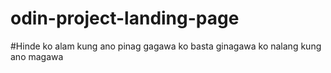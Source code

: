 # odin-project-landing-page

#Hinde ko alam kung ano pinag gagawa ko basta ginagawa ko nalang kung ano magawa
